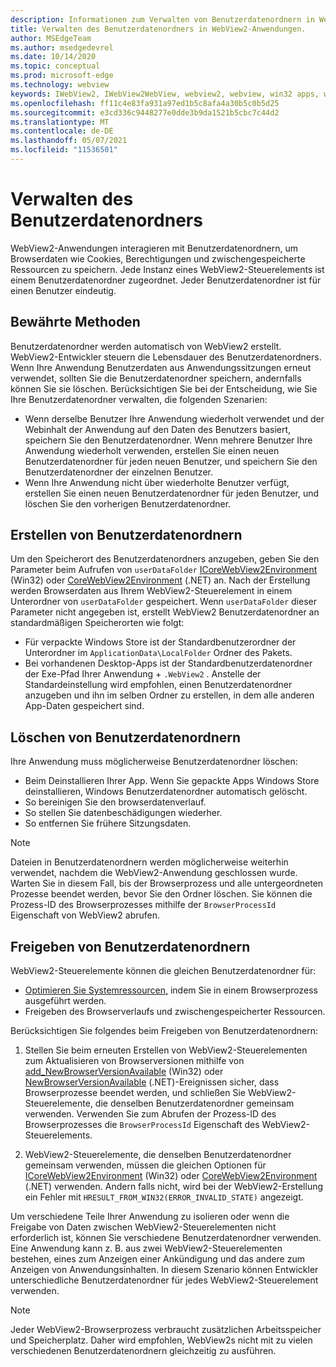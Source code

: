 ```yaml
---
description: Informationen zum Verwalten von Benutzerdatenordnern in WebView2-Anwendungen
title: Verwalten des Benutzerdatenordners in WebView2-Anwendungen.
author: MSEdgeTeam
ms.author: msedgedevrel
ms.date: 10/14/2020
ms.topic: conceptual
ms.prod: microsoft-edge
ms.technology: webview
keywords: IWebView2, IWebView2WebView, webview2, webview, win32 apps, win32, edge, ICoreWebView2, ICoreWebView2Host, browser control, edge html, user data folder
ms.openlocfilehash: ff11c4e83fa931a97ed1b5c8afa4a30b5c0b5d25
ms.sourcegitcommit: e3cd336c9448277e0dde3b9da1521b5cbc7c44d2
ms.translationtype: MT
ms.contentlocale: de-DE
ms.lasthandoff: 05/07/2021
ms.locfileid: "11536501"
---
```

# <a name="managing-the-user-data-folder"></a>Verwalten des Benutzerdatenordners  

WebView2-Anwendungen interagieren mit Benutzerdatenordnern, um Browserdaten wie Cookies, Berechtigungen und zwischengespeicherte Ressourcen zu speichern.  Jede Instanz eines WebView2-Steuerelements ist einem Benutzerdatenordner zugeordnet.  Jeder Benutzerdatenordner ist für einen Benutzer eindeutig.  

## <a name="best-practices"></a>Bewährte Methoden  

Benutzerdatenordner werden automatisch von WebView2 erstellt.  WebView2-Entwickler steuern die Lebensdauer des Benutzerdatenordners.  Wenn Ihre Anwendung Benutzerdaten aus Anwendungssitzungen erneut verwendet, sollten Sie die Benutzerdatenordner speichern, andernfalls können Sie sie löschen.  Berücksichtigen Sie bei der Entscheidung, wie Sie Ihre Benutzerdatenordner verwalten, die folgenden Szenarien:  

*   Wenn derselbe Benutzer Ihre Anwendung wiederholt verwendet und der Webinhalt der Anwendung auf den Daten des Benutzers basiert, speichern Sie den Benutzerdatenordner.  Wenn mehrere Benutzer Ihre Anwendung wiederholt verwenden, erstellen Sie einen neuen Benutzerdatenordner für jeden neuen Benutzer, und speichern Sie den Benutzerdatenordner der einzelnen Benutzer.
*   Wenn Ihre Anwendung nicht über wiederholte Benutzer verfügt, erstellen Sie einen neuen Benutzerdatenordner für jeden Benutzer, und löschen Sie den vorherigen Benutzerdatenordner.  

## <a name="create-user-data-folders"></a>Erstellen von Benutzerdatenordnern  

Um den Speicherort des Benutzerdatenordners anzugeben, geben Sie den Parameter beim Aufrufen von `userDataFolder` [ICoreWebView2Environment](/microsoft-edge/webview2/reference/win32/icorewebview2environment) \(Win32\) oder [CoreWebView2Environment](/dotnet/api/microsoft.web.webview2.core.corewebview2environment) \(.NET\) an.  Nach der Erstellung werden Browserdaten aus Ihrem WebView2-Steuerelement in einem Unterordner von `userDataFolder` gespeichert.  Wenn `userDataFolder` dieser Parameter nicht angegeben ist, erstellt WebView2 Benutzerdatenordner an standardmäßigen Speicherorten wie folgt:  

*   Für verpackte Windows Store ist der Standardbenutzerordner der Unterordner im `ApplicationData\LocalFolder` Ordner des Pakets.  
*   Bei vorhandenen Desktop-Apps ist der Standardbenutzerdatenordner der Exe-Pfad Ihrer Anwendung + `.WebView2` .  Anstelle der Standardeinstellung wird empfohlen, einen Benutzerdatenordner anzugeben und ihn im selben Ordner zu erstellen, in dem alle anderen App-Daten gespeichert sind.  

## <a name="delete-user-data-folders"></a>Löschen von Benutzerdatenordnern  

Ihre Anwendung muss möglicherweise Benutzerdatenordner löschen:  

*   Beim Deinstallieren Ihrer App.  Wenn Sie gepackte Apps Windows Store deinstallieren, Windows Benutzerdatenordner automatisch gelöscht.  
*   So bereinigen Sie den browserdatenverlauf.  
*   So stellen Sie datenbeschädigungen wiederher.  
*   So entfernen Sie frühere Sitzungsdaten.  

> [!NOTE]
> Dateien in Benutzerdatenordnern werden möglicherweise weiterhin verwendet, nachdem die WebView2-Anwendung geschlossen wurde.  Warten Sie in diesem Fall, bis der Browserprozess und alle untergeordneten Prozesse beendet werden, bevor Sie den Ordner löschen.  Sie können die Prozess-ID des Browserprozesses mithilfe der `BrowserProcessId` Eigenschaft von WebView2 abrufen.  

## <a name="share-user-data-folders"></a>Freigeben von Benutzerdatenordnern  

WebView2-Steuerelemente können die gleichen Benutzerdatenordner für:  

*   [Optimieren Sie Systemressourcen,](../concepts/process-model.md) indem Sie in einem Browserprozess ausgeführt werden.  
*   Freigeben des Browserverlaufs und zwischengespeicherter Ressourcen.  

Berücksichtigen Sie folgendes beim Freigeben von Benutzerdatenordnern:  

1.  Stellen Sie beim erneuten Erstellen von WebView2-Steuerelementen zum Aktualisieren von Browserversionen mithilfe von [add_NewBrowserVersionAvailable](/microsoft-edge/webview2/reference/win32/icorewebview2environment#add_newbrowserversionavailable) \(Win32\) oder [NewBrowserVersionAvailable](/dotnet/api/microsoft.web.webview2.core.corewebview2environment.newbrowserversionavailable) \(.NET\)-Ereignissen sicher, dass Browserprozesse beendet werden, und schließen Sie WebView2-Steuerelemente, die denselben Benutzerdatenordner gemeinsam verwenden.  Verwenden Sie zum Abrufen der Prozess-ID des Browserprozesses die `BrowserProcessId` Eigenschaft des WebView2-Steuerelements.  

2.  WebView2-Steuerelemente, die denselben Benutzerdatenordner gemeinsam verwenden, müssen die gleichen Optionen für [ICoreWebView2Environment](/microsoft-edge/webview2/reference/win32/icorewebview2environment) \(Win32\) oder [CoreWebView2Environment](/dotnet/api/microsoft.web.webview2.core.corewebview2environment) \(.NET\) verwenden.  Andern falls nicht, wird bei der WebView2-Erstellung ein Fehler mit `HRESULT_FROM_WIN32(ERROR_INVALID_STATE)` angezeigt.  

Um verschiedene Teile Ihrer Anwendung zu isolieren oder wenn die Freigabe von Daten zwischen WebView2-Steuerelementen nicht erforderlich ist, können Sie verschiedene Benutzerdatenordner verwenden.  Eine Anwendung kann z. B. aus zwei WebView2-Steuerelementen bestehen, eines zum Anzeigen einer Ankündigung und das andere zum Anzeigen von Anwendungsinhalten.  In diesem Szenario können Entwickler unterschiedliche Benutzerdatenordner für jedes WebView2-Steuerelement verwenden.  

> [!NOTE]
> Jeder WebView2-Browserprozess verbraucht zusätzlichen Arbeitsspeicher und Speicherplatz.  Daher wird empfohlen, WebView2s nicht mit zu vielen verschiedenen Benutzerdatenordnern gleichzeitig zu ausführen.  
